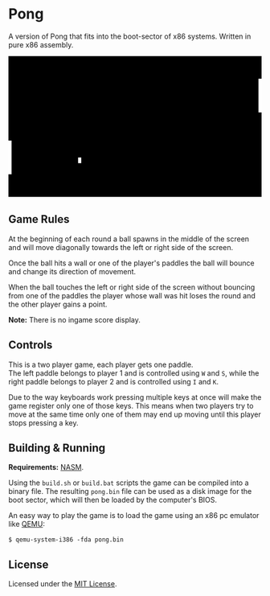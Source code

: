 # Pong

A version of Pong that fits into the boot-sector of x86 systems.
Written in pure x86 assembly.

![screenshot of the game](screenshot.png)

## Game Rules

At the beginning of each round a ball spawns in the middle of the screen and
will move diagonally towards the left or right side of the screen.

Once the ball hits a wall or one of the player's paddles the ball will bounce and change
its direction of movement.

When the ball touches the left or right side of the screen without bouncing from one of the paddles
the player whose wall was hit loses the round and the other player gains a point.

**Note:** There is no ingame score display.

## Controls

This is a two player game, each player gets one paddle.  
The left paddle belongs to player 1 and is controlled using `W` and `S`, while
the right paddle belongs to player 2 and is controlled using `I` and `K`.

Due to the way keyboards work pressing multiple keys at once will make the
game register only one of those keys. This means when two players try to move at the same time
only one of them may end up moving until this player stops pressing a key.

## Building & Running

**Requirements:** [NASM](https://nasm.us/).

Using the `build.sh` or `build.bat` scripts the game can be compiled into a binary file.
The resulting `pong.bin` file can be used as a disk image for the boot sector, which
will then be loaded by the computer's BIOS.

An easy way to play the game is to load the game using an x86 pc emulator like
[QEMU](https://www.qemu.org/):
```
$ qemu-system-i386 -fda pong.bin
```

## License

Licensed under the [MIT License](LICENSE).
